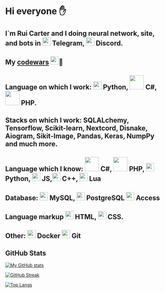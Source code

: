 # Hi everyone ✋

## I`m Rui Carter and I doing neural network, site, and bots in [<img src="https://cdn-icons-png.flaticon.com/512/87/87413.png" width="26">](Telegram) Telegram, [<img src="https://assets-global.website-files.com/6257adef93867e50d84d30e2/636e0a6a49cf127bf92de1e2_icon_clyde_blurple_RGB.png" width="26">](Discord) Discord.
## My <a href="https://www.codewars.com/users/Rui315">codewars</a> <img src="https://media1.tenor.com/m/xQtJvmYh6AcAAAAC/lmfao.gif" width="26">🔫

## Language on which I work: [<img src="https://cdn-icons-png.flaticon.com/512/2/2181.png" width="26">](Python) Python, [<img src="https://upload.wikimedia.org/wikipedia/commons/4/4f/Csharp_Logo.png" width="45">](С#) C#, [<img src="https://upload.wikimedia.org/wikipedia/commons/thumb/2/27/PHP-logo.svg/1200px-PHP-logo.svg.png" width="45">](PHP) PHP.

## Stacks on which I work: SQLALchemy, Tensorflow, Scikit-learn, Nextcord, Disnake, Aiogram, Sikit-Image, Pandas, Keras, NumpPy and much more.

## Language which I know: [<img src="https://upload.wikimedia.org/wikipedia/commons/4/4f/Csharp_Logo.png" width="45">](С#) C#, [<img src="https://upload.wikimedia.org/wikipedia/commons/thumb/2/27/PHP-logo.svg/1200px-PHP-logo.svg.png" width="45">](PHP) PHP, [<img src="https://cdn-icons-png.flaticon.com/512/2/2181.png" width="26">](Python) Python, [<img src="https://upload.wikimedia.org/wikipedia/commons/thumb/6/6a/JavaScript-logo.png/800px-JavaScript-logo.png" width="26">](JS) JS,[<img src="https://upload.wikimedia.org/wikipedia/commons/1/18/ISO_C%2B%2B_Logo.svg" width="26">](C++) C++, [<img src="https://upload.wikimedia.org/wikipedia/commons/thumb/c/cf/Lua-Logo.svg/1200px-Lua-Logo.svg.png" width="26">](Lua) Lua

## Database: [<img src="https://pngimg.com/uploads/mysql/mysql_PNG9.png" width="26">](MySQL) MySQL, [<img src="https://w7.pngwing.com/pngs/884/748/png-transparent-postgresql-computer-icons-database-angularjs-tencent-miscellaneous-blue-logo.png" width="26">](PostgreSQL) PostgreSQL [<img src="https://upload.wikimedia.org/wikipedia/commons/f/f8/Microsoft_Access_2013-2019_logo.svg" width="26">](Access) Access

## Language markup [<img src="https://www.freepnglogos.com/uploads/html5-logo-png/html5-logo-file-html-logo-black-svg-wikimedia-commons-1.png" width="26">](html) HTML, [<img src="https://upload.wikimedia.org/wikipedia/commons/thumb/6/62/CSS3_logo.svg/800px-CSS3_logo.svg.png" width="26">](css) CSS.

## Other: [<img src="https://www.docker.com/wp-content/uploads/2022/03/Moby-logo.png" width="26"/>](Docker) Docker [<img src="https://git-scm.com/images/logos/downloads/Git-Icon-Black.png" width="26"/>](Git) Git

## GitHub Stats

[![My GitHub stats](https://github-readme-stats.vercel.app/api?username=urlbug)](https://github.com/urlbug/github-readme-stats)


[![GitHub Streak](http://github-readme-streak-stats.herokuapp.com?user=your-github-username&theme=dark&background=000000)](https://git.io/streak-stats)


[![Top Langs](https://github-readme-stats.vercel.app/api/top-langs/?username=urlbug&layout=compact&theme=vision-friendly-dark)](https://github.com/anuraghazra/github-readme-stats)
